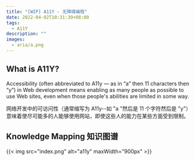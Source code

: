 ```yaml
---
title: "[WIP] A11Y - 无障碍编程"
date: 2022-04-02T10:31:39+08:00
tags:
  - A11Y
description: ""
images:
  - aria/a.png
---
```


## What is A11Y?

Accessibility (often abbreviated to A11y — as in “a” then 11 characters then “y”) in Web development means enabling as many people as possible to use Web sites, even when those people's abilities are limited in some way.

网络开发中的可访问性（通常缩写为 A11y--如 "a "然后是 11 个字符然后是 "y"）意味着使尽可能多的人能够使用网站，即使这些人的能力在某些方面受到限制。

## Knowledge Mapping 知识图谱

{{< img src="index.png" alt="a11y" maxWidth="900px" >}}

